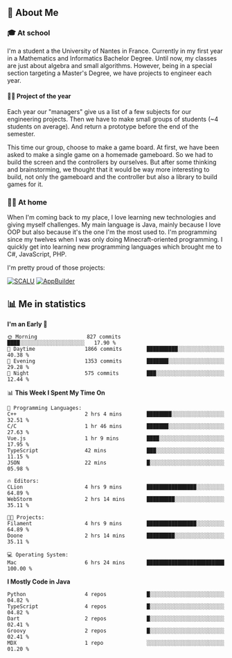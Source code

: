 ## 👀 About Me

### 🎓 At school

I'm a student a the University of Nantes in France. Currently in my first year in a Mathematics and Informatics Bachelor Degree. Until now, my classes are just about algebra and small algorithms. However, being in a special section targeting a Master's Degree, we have projects to engineer each year. 

#### 🔧🔬 Project of the year

Each year our "managers" give us a list of a few subjects for our engineering projects. Then we have to make small groups of students (~4 students on average). And return a prototype before the end of the semester.

This time our group, choose to make a game board. At first, we have been asked to make a single game on a homemade gameboard. So we had to build the screen and the controllers by ourselves. 
But after some thinking and brainstorming, we thought that it would be way more interesting to build, not only the gameboard and the controller but also a library to build games for it.

### 👨‍💻 At home

When I'm coming back to my place, I love learning new technologies and giving myself challenges. My main language is Java, mainly because I love OOP but also because it's the one I'm the most used to. I'm programming since my twelves when I was only doing Minecraft-oriented programming.  I quickly get into learning new programming languages which brought me to C#, JavaScript, PHP. 

I'm pretty proud of those projects:

[![SCALU](https://github-readme-stats.vercel.app/api/pin?username=renardfute&repo=SCALU)](https://github.com/renardfute/scalu)
[![AppBuilder](https://github-readme-stats.vercel.app/api/pin?username=pulsedev2&repo=AppBuilder)](https://github.com/pulsedev2/AppBuilder)

## 📊 Me in statistics
<!--START_SECTION:waka-->
**I'm an Early 🐤** 

```text
🌞 Morning                827 commits         ████░░░░░░░░░░░░░░░░░░░░░   17.90 % 
🌆 Daytime                1866 commits        ██████████░░░░░░░░░░░░░░░   40.38 % 
🌃 Evening                1353 commits        ███████░░░░░░░░░░░░░░░░░░   29.28 % 
🌙 Night                  575 commits         ███░░░░░░░░░░░░░░░░░░░░░░   12.44 % 
```


📊 **This Week I Spent My Time On** 

```text
💬 Programming Languages: 
C++                      2 hrs 4 mins        ████████░░░░░░░░░░░░░░░░░   32.51 % 
C/C                      1 hr 46 mins        ███████░░░░░░░░░░░░░░░░░░   27.63 % 
Vue.js                   1 hr 9 mins         ████░░░░░░░░░░░░░░░░░░░░░   17.95 % 
TypeScript               42 mins             ███░░░░░░░░░░░░░░░░░░░░░░   11.15 % 
JSON                     22 mins             █░░░░░░░░░░░░░░░░░░░░░░░░   05.98 % 

🔥 Editors: 
CLion                    4 hrs 9 mins        ████████████████░░░░░░░░░   64.89 % 
WebStorm                 2 hrs 14 mins       █████████░░░░░░░░░░░░░░░░   35.11 % 

🐱‍💻 Projects: 
Filament                 4 hrs 9 mins        ████████████████░░░░░░░░░   64.89 % 
Doone                    2 hrs 14 mins       █████████░░░░░░░░░░░░░░░░   35.11 % 

💻 Operating System: 
Mac                      6 hrs 24 mins       █████████████████████████   100.00 % 
```

**I Mostly Code in Java** 

```text
Python                   4 repos             █░░░░░░░░░░░░░░░░░░░░░░░░   04.82 % 
TypeScript               4 repos             █░░░░░░░░░░░░░░░░░░░░░░░░   04.82 % 
Dart                     2 repos             █░░░░░░░░░░░░░░░░░░░░░░░░   02.41 % 
Groovy                   2 repos             █░░░░░░░░░░░░░░░░░░░░░░░░   02.41 % 
MDX                      1 repo              ░░░░░░░░░░░░░░░░░░░░░░░░░   01.20 % 
```




<!--END_SECTION:waka-->
